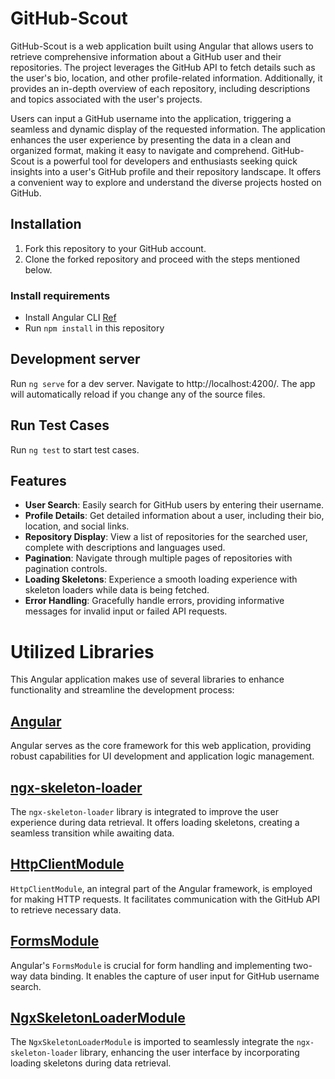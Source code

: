 # GitHub-Scout
GitHub-Scout is a web application built using Angular that allows users to retrieve comprehensive information about a GitHub user and their repositories. The project leverages the GitHub API to fetch details such as the user's bio, location, and other profile-related information. Additionally, it provides an in-depth overview of each repository, including descriptions and topics associated with the user's projects.

Users can input a GitHub username into the application, triggering a seamless and dynamic display of the requested information. The application enhances the user experience by presenting the data in a clean and organized format, making it easy to navigate and comprehend. GitHub-Scout is a powerful tool for developers and enthusiasts seeking quick insights into a user's GitHub profile and their repository landscape. It offers a convenient way to explore and understand the diverse projects hosted on GitHub.

## Installation

1. Fork this repository to your GitHub account.
2. Clone the forked repository and proceed with the steps mentioned below.

### Install requirements
* Install Angular CLI [Ref](https://angular.io/cli)
* Run `npm install` in this repository 

## Development server

Run `ng serve` for a dev server. Navigate to http://localhost:4200/. The app will automatically reload if you change any of the source files.


## Run Test Cases

Run `ng test` to start test cases. 

## Features

- **User Search**: Easily search for GitHub users by entering their username.
- **Profile Details**: Get detailed information about a user, including their bio, location, and social links.
- **Repository Display**: View a list of repositories for the searched user, complete with descriptions and languages used.
- **Pagination**: Navigate through multiple pages of repositories with pagination controls.
- **Loading Skeletons**: Experience a smooth loading experience with skeleton loaders while data is being fetched.
- **Error Handling**: Gracefully handle errors, providing informative messages for invalid input or failed API requests.

# Utilized Libraries

This Angular application makes use of several libraries to enhance functionality and streamline the development process:

## [Angular](https://angular.io/)
Angular serves as the core framework for this web application, providing robust capabilities for UI development and application logic management.

## [ngx-skeleton-loader](https://www.npmjs.com/package/ngx-skeleton-loader)
The `ngx-skeleton-loader` library is integrated to improve the user experience during data retrieval. It offers loading skeletons, creating a seamless transition while awaiting data.

## [HttpClientModule](https://angular.io/api/common/http/HttpClientModule)
`HttpClientModule`, an integral part of the Angular framework, is employed for making HTTP requests. It facilitates communication with the GitHub API to retrieve necessary data.

## [FormsModule](https://angular.io/guide/forms)
Angular's `FormsModule` is crucial for form handling and implementing two-way data binding. It enables the capture of user input for GitHub username search.

## [NgxSkeletonLoaderModule](https://www.npmjs.com/package/ngx-skeleton-loader)
The `NgxSkeletonLoaderModule` is imported to seamlessly integrate the `ngx-skeleton-loader` library, enhancing the user interface by incorporating loading skeletons during data retrieval.

